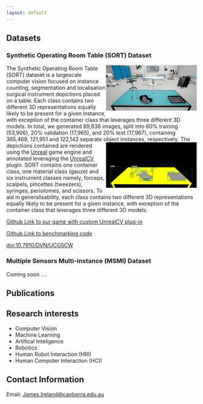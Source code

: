 ```yaml
---
layout: default
---
```


## Datasets
### Synthetic Operating Room Table (SORT) Dataset
<img align="right" width="240" height="120" src="./docs/assets/sORt_sampleAnnotation_org_img.png">
The Synthetic Operating Room Table (SORT) dataset is a largescale computer vision focused on instance counting, segmentation and localisation surgical instrument depictions placed on a table. Each class contains two different 3D representations equally likely to be present for a given instance, with exception of the container class that leverages three different 3D models. In total, we generated 89,838 images, split into 60% training (53,906), 20% validation (17,965), and 20% test (17,967), containing 365,469, 121,951 and 122,142 separate object instances, respectively. 


<img align="right" width="240" height="120" src="./docs/assets/sORt_sampleAnnotation_BB_segMask_lbls.png">
  The depictions contained are rendered using the <a href="https://www.unrealengine.com">Unreal</a> game engine and annotated leveraging the <a href="https://unrealcv.org">UnrealCV</a> plugin. 
  SORT contains one container class, one material class (gauze) and six instrument classes namely, forceps, scalpels, pincettes (tweezers), syringes, periotomes, and scissors. To aid in generalisability, each class contains two different 3D representations equally likely to be present for a given instance, with exception of the container class that leverages three different 3D models.
  
  
  <a href="https://github.com/James-Ireland/Synthetic_OR_table_generative_game">Github Link to our game with custom UnrealCV plug-in </a>
  
  <a href="https://github.com/James-Ireland/Surgical_instrument_instance_counting_benchmarks">Github Link to benchmarking code</a>
  
  <a href="https://doi.org/10.7910/DVN/UCG5CW">doi:10.7910/DVN/UCG5CW</a>
  
  


### Multiple Sensors Multi-instance (MSMI) Dataset
Coming soon ....

## Publications

## Research interests  
* Computer Vision 
* Machine Learning 
* Artifical Inteligence  
* Robotics
* Human Robot Interaction (HRI) 
* Human Computer Interaction (HCI) 

## Contact Information
Email: James.Ireland@canberra.edu.au
